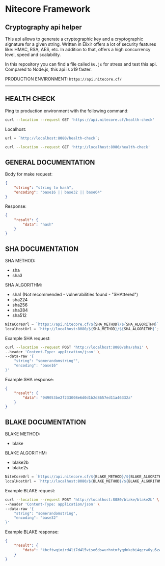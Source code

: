 # Nitecore Framework

## Cryptography api helper

This api allows to generate a cryptographic key and a cryptographic signature for a given string.
Written in Elixir offers a lot of security features like: HMAC, RSA, AES, etc. In addition to that, offers a high concurrency level, speed and scalability.

In this repository you can find a file called `k6.js` for stress and test this api. Compared to Node.js, this api is x19 faster.

PRODUCTION ENVIRONMENT: `https://api.nitecore.cf/`

---

## HEALTH CHECK

Ping to production environment with the following command:
```sh
curl --location --request GET 'https://api.nitecore.cf/health-check'
```

Localhost:
```js
url = `http://localhost:8080/health-check`;
```

```sh
curl --location --request GET 'http://localhost:8080/health-check'
```

## GENERAL DOCUMENTATION

Body for make request:

```json
{
    "string": "string to hash",
    "encoding": "base16 || base32 || base64"
}
```

Response:

```json
{
    "result": {
        "data": "hash"
    }
}
```

## SHA DOCUMENTATION

SHA METHOD:

-   sha
-   sha3

SHA ALGORITHM:

-   sha1 (Not recommended - vulnerabilities found - "SHAttered")
-   sha224
-   sha256
-   sha384
-   sha512

```js
NiteCoreUrl = `https://api.nitecore.cf/${SHA_METHOD}/${SHA_ALGORITHM}`;
localHostUrl = `http://localhost:8080/${SHA_METHOD}/${SHA_ALGORITHM}`;
```

Example SHA request:

```sh
curl --location --request POST 'http://localhost:8080/sha/sha1' \
--header 'Content-Type: application/json' \
--data-raw '{
    "string": "somerandomstring"",
    "encoding": "base16"
}'
```

Example SHA response:

```json
{
    "result": {
        "data": "949053be2f233008e6d0d1b2d8657ed11a46332a"
    }
}
```

## BLAKE DOCUMENTATION

BLAKE METHOD:

-   blake

BLAKE ALGORITHM:

-   blake2b
-   blake2s

```js
NiteCoreUrl = `https://api.nitecore.cf/${BLAKE_METHOD}/${BLAKE_ALGORITHM}`;
localHostUrl = `http://localhost:8080/${BLAKE_METHOD}/${BLAKE_ALGORITHM}`;
```

Example BLAKE request:

```sh
curl --location --request POST 'http://localhost:8080/blake/blake2b' \
--header 'Content-Type: application/json' \
--data-raw '{
    "string": "somerandomstring",
    "encoding": "base32"
}'
```

Example BLAKE response:

```json
{
    "result": {
        "data": "kbcftwqioird4li7d4l5viso6dswurhntnfyqdnkebi4qcrw6yu5z47nasklm57ouekkfjjvby5bz24cxar4rik4qelbik3ce4seudi="
    }
}
```

